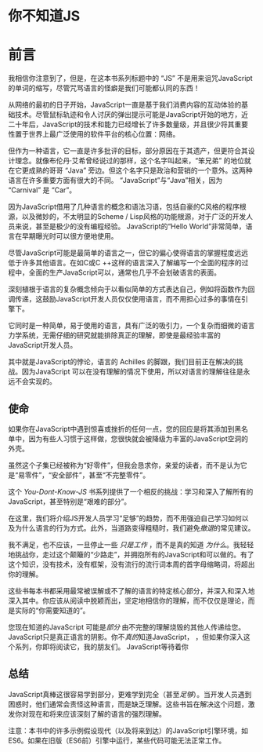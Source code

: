 # 你不知道JS
# 前言

我相信你注意到了，但是，在这本书系列标题中的 “JS” 不是用来诅咒JavaScript的单词的缩写，尽管咒骂语言的怪癖是​​我们可能都认同的东西！

从网络的最初的日子开始，JavaScript一直是基于我们消费内容的互动体验的基础技术。尽管鼠标轨迹和令人讨厌的弹出提示可能是JavaScript开始的地方，近二十年后，JavaScript的技术和能力已经增长了许多数量级，并且很少将其重要性置于世界上最广泛使用的软件平台的核心位置：网络。

但作为一种语言，它一直是许多批评的目标，部分原因在于其遗产，但更符合其设计理念。就像布伦丹·艾希曾经说过的那样，这个名字叫起来，“笨兄弟” 的地位就在它更成熟的哥哥 “Java” 旁边。但这个名字只是政治和营销的一个意外。这两种语言在许多重要方面有很大的不同。 “JavaScript”与“Java”相关，因为 “Carnival” 是 “Car”。

因为JavaScript借用了几种语言的概念和语法习语，包括自豪的C风格的程序根源，以及微妙的，不太明显的Scheme / Lisp风格的功能根源，对于广泛的开发人员来说，甚至是极少的没有编程经验。 JavaScript的“Hello World”非常简单，语言在早期曝光时可以很方便地使用。

尽管JavaScript可能是最简单的语言之一，但它的偏心使得语言的掌握程度远远低于许多其他语言。在如C或C ++这样的语言深入了解编写一个全面的程序的过程中，全面的生产JavaScript可以，通常也几乎不会划破语言的表面。

深刻植根于语言的复杂概念倾向于以看似简单的方式表达自己，例如将函数作为回调传递，这鼓励JavaScript开发人员仅仅使用语言，而不用担心过多的事情在引擎下。

它同时是一种简单，易于使用的语言，具有广泛的吸引力，一个复杂而细微的语言力学系统，无需仔细的研究就能排除真正的理解，即使是最经验丰富的JavaScript开发人员。

其中就是JavaScript的悖论，语言的 Achilles 的脚跟，我们目前正在解决的挑战。因为JavaScript 可以在没有理解的情况下使用，所以对语言的理解往往是永远不会实现的。

## 使命

如果你在JavaScript中遇到惊喜或挫折的任何一点，您的回应是将其添加到黑名单中，因为有些人习惯于这样做，您很快就会被降级为丰富的JavaScript空洞的外壳。

虽然这个子集已经被称为“好零件”，但我会恳求你，亲爱的读者，而不是认为它是“易零件”，“安全部件”，甚至“不完整零件”。

这个 *You-Dont-Know-JS* 书系列提供了一个相反的挑战：学习和深入了解所有的JavaScript，甚至特别是“艰难的部分”。

在这里，我们将介绍JS开发人员学习“足够”的趋势，而不用强迫自己学习如何以及为什么语言的行为方式。此外，当道路变得粗糙时，我们避免*撤退*的常见建议。

我不满足，也不应该，一旦停止一些 *只是工作* ，而不是真的知道 *为什么*。我轻轻地挑战你，走过这个颠簸的“少路走”，并拥抱所有的JavaScript和可以做的。有了这个知识，没有技术，没有框架，没有流行的流行词本周的首字母缩略词，将超出你的理解。

这些书每本书都采用最常被误解或不了解的语言的特定核心部分，并深入和深入地深入其中。你应该从阅读中脱颖而出，坚定地相信你的理解，而不仅仅是理论，而是实际的“你需要知道的”。

您现在知道的JavaScript 可能是*部分* 由不完整的理解烧毁的其他人传递给您。JavaScript只是真正语言的阴影。你不*真的*知道JavaScript， ，但如果你深入这个系列，你即将阅读它，我的朋友们。 JavaScript等待着你

## 总结

JavaScript真棒这很容易学到部分，更难学到完全（甚至*足够*）。当开发人员遇到困惑时，他们通常会责怪这种语言，而是缺乏理解。这些书旨在解决这个问题，激发你对现在和将来应该深刻了解的语言的强烈理解。

注意：本书中的许多示例假设现代（以及将来到达）的JavaScript引擎环境，如ES6。如果在旧版（ES6前）引擎中运行，某些代码可能无法正常工作。